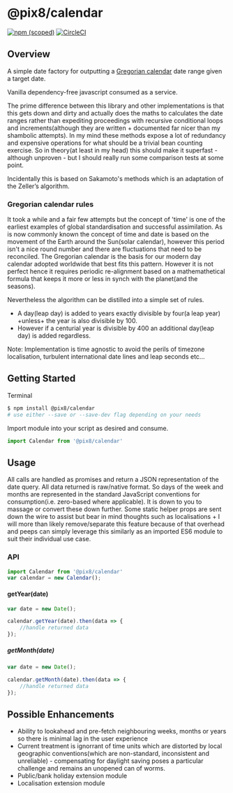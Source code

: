# @pix8/calendar

[![npm (scoped)](https://img.shields.io/npm/v/@pix8/calendar.svg)](https://www.npmjs.com/package/@pix8/calendar)
[![CircleCI](https://circleci.com/bb/pix8/npm.calendar.svg?style=svg&circle-token=6a94ff0d0a7d7557a3d3438d87501d980e932ce2)](https://circleci.com/bb/pix8/npm.calendar)

## Overview

A simple date factory for outputting a [Gregorian calendar](https://en.wikipedia.org/wiki/Gregorian_calendar) date range given a target date.

Vanilla dependency-free javascript consumed as a service.

The prime difference between this library and other implementations is that this gets down and dirty and actually does the maths to calculates the date ranges rather than expediting proceedings with recursive conditional loops and increments(although they are written + documented far nicer than my shambolic attempts). In my mind these methods expose a lot of redundancy and expensive operations for what should be a trivial bean counting exercise. So in theory(at least in my head) this should make it superfast - although unproven - but I should really run some comparison tests at some point.

Incidentally this is based on Sakamoto's methods which is an adaptation of the Zeller’s algorithm.

### Gregorian calendar rules
It took a while and a fair few attempts but the concept of 'time' is one of the earliest examples of global standardisation and successful assimilation. As is now commonly known the concept of time and date is based on the movement of the Earth around the Sun(solar calendar), however this period isn't a nice round number and there are fluctuations that need to be reconciled. The Gregorian calendar is the basis for our modern day calendar adopted worldwide that best fits this pattern. However it is not perfect hence it requires periodic re-alignment based on a mathemathetical formula that keeps it more or less in synch with the planet(and the seasons).

Nevertheless the algorithm can be distilled into a simple set of rules.

* A day(leap day) is added to years exactly divisible by four(a leap year) +unless+ the year is also divisible by 100.
* However if a centurial year is divisible by 400 an additional day(leap day) is added regardless.

Note: Implementation is time agnostic to avoid the perils of timezone localisation, turbulent international date lines and leap seconds etc...

## Getting Started

Terminal
```sh
$ npm install @pix8/calendar
# use either --save or --save-dev flag depending on your needs
```

Import module into your script as desired and consume.
```javascript
import Calendar from '@pix8/calendar'
```

## Usage

All calls are handled as promises and return a JSON representation of the date query. All data returned is raw/native format. So days of the week and months are represented in the standard JavaScript conventions for consumption(i.e. zero-based where applicable). It is down to you to massage or convert these down further. Some static helper props are sent down the wire to assist but bear in mind thoughts such as localisations + I will more than likely remove/separate this feature because of that overhead and peeps can simply leverage this similarly as an imported ES6 module to suit their individual use case.

### API
```javascript
import Calendar from '@pix8/calendar'
var calendar = new Calendar();
```

#### getYear(date)
```javascript
var date = new Date();

calendar.getYear(date).then(data => {
	//handle returned data
});
```

##### getMonth(date)
```javascript
var date = new Date();

calendar.getMonth(date).then(data => {
	//handle returned data
});

```

## Possible Enhancements

* Ability to lookahead and pre-fetch neighbouring weeks, months or years so there is minimal lag in the user experience
* Current treatment is ignorrant of time units which are distorted by local geographic conventions(which are non-standard, inconsistent and unreliable) - compensating for daylight saving poses a particular challenge and remains an unopened can of worms.
* Public/bank holiday extension module
* Localisation extension module